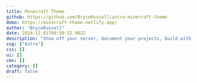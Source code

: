 ```yaml
---
title: Minecraft Theme
github: https://github.com/BryceRussell/astro-minecraft-theme
demo: https://minecraft-theme.netlify.app/
author: "BryceRussell"
date: 2024-12-01T09:50:22.902Z
description: "Show off your server, document your projects, build with blocks, display items and paintings, create game like GUIs, and tons more!"
ssg: ["Astro"]
css: []
ui: []
cms: []
category: []
draft: false
---
```

